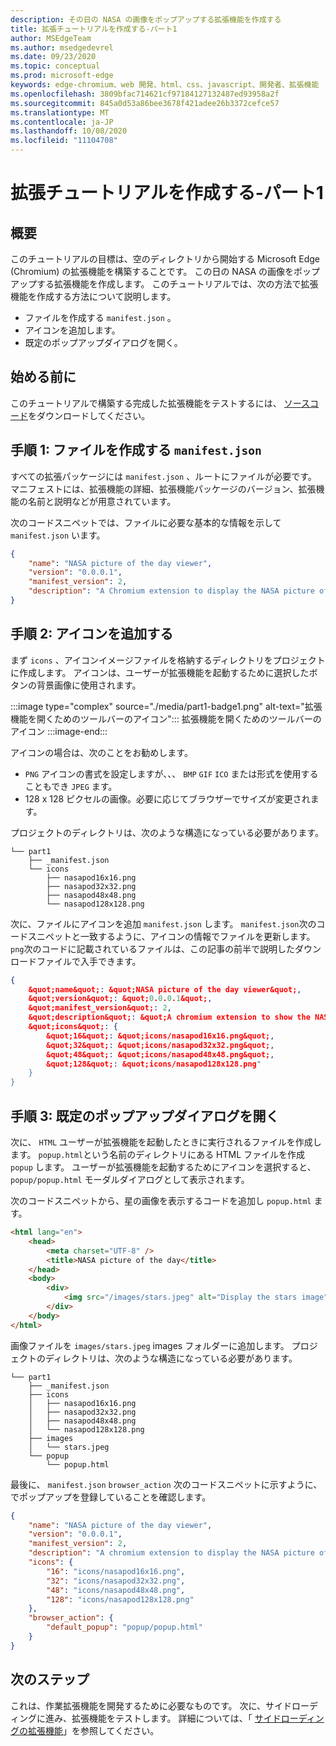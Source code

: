 ```yaml
---
description: その日の NASA の画像をポップアップする拡張機能を作成する
title: 拡張チュートリアルを作成する-パート1
author: MSEdgeTeam
ms.author: msedgedevrel
ms.date: 09/23/2020
ms.topic: conceptual
ms.prod: microsoft-edge
keywords: edge-chromium、web 開発、html、css、javascript、開発者、拡張機能
ms.openlocfilehash: 3809bfac714621cf97184127132487ed93958a2f
ms.sourcegitcommit: 845a0d53a86bee3678f421adee26b3372cefce57
ms.translationtype: MT
ms.contentlocale: ja-JP
ms.lasthandoff: 10/08/2020
ms.locfileid: "11104708"
---
```

# 拡張チュートリアルを作成する-パート1  

## 概要  

このチュートリアルの目標は、空のディレクトリから開始する Microsoft Edge (Chromium) の拡張機能を構築することです。 この日の NASA の画像をポップアップする拡張機能を作成します。 このチュートリアルでは、次の方法で拡張機能を作成する方法について説明します。

*   ファイルを作成する `manifest.json` 。  
*   アイコンを追加します。  
*   既定のポップアップダイアログを開く。  

## 始める前に

このチュートリアルで構築する完成した拡張機能をテストするには、 [ソースコード][ArchiveExtensionGettingStartedPart1]をダウンロードしてください。  

## 手順 1: ファイルを作成する `manifest.json`

すべての拡張パッケージには `manifest.json` 、ルートにファイルが必要です。  マニフェストには、拡張機能の詳細、拡張機能パッケージのバージョン、拡張機能の名前と説明などが用意されています。  

次のコードスニペットでは、ファイルに必要な基本的な情報を示して `manifest.json` います。  

```json
{
    "name": "NASA picture of the day viewer",
    "version": "0.0.0.1",
    "manifest_version": 2,
    "description": "A Chromium extension to display the NASA picture of the day."
}
```  

## 手順 2: アイコンを追加する  

まず `icons` 、アイコンイメージファイルを格納するディレクトリをプロジェクトに作成します。  アイコンは、ユーザーが拡張機能を起動するために選択したボタンの背景画像に使用されます。  

:::image type="complex" source="./media/part1-badge1.png" alt-text="拡張機能を開くためのツールバーのアイコン":::
   拡張機能を開くためのツールバーのアイコン
:::image-end:::

アイコンの場合は、次のことをお勧めします。 
*   `PNG` アイコンの書式を設定しますが、、、 `BMP` `GIF` `ICO` または形式を使用することもでき `JPEG` ます。  
*   128 x 128 ピクセルの画像。必要に応じてブラウザーでサイズが変更されます。  

プロジェクトのディレクトリは、次のような構造になっている必要があります。   

```shell
└── part1
    ├── _manifest.json
    └── icons
        ├── nasapod16x16.png
        ├── nasapod32x32.png
        ├── nasapod48x48.png
        └── nasapod128x128.png
```  

次に、ファイルにアイコンを追加 `manifest.json` します。 `manifest.json`次のコードスニペットと一致するように、アイコンの情報でファイルを更新します。 `png`次のコードに記載されているファイルは、この記事の前半で説明したダウンロードファイルで入手できます。  

```json
{
    &quot;name&quot;: &quot;NASA picture of the day viewer&quot;,
    &quot;version&quot;: &quot;0.0.0.1&quot;,
    &quot;manifest_version&quot;: 2,
    &quot;description&quot;: &quot;A chromium extension to show the NASA picture of the day.&quot;,
    &quot;icons&quot;: {
        &quot;16&quot;: &quot;icons/nasapod16x16.png&quot;,
        &quot;32&quot;: &quot;icons/nasapod32x32.png&quot;,
        &quot;48&quot;: &quot;icons/nasapod48x48.png&quot;,
        &quot;128&quot;: &quot;icons/nasapod128x128.png"
    }
}
```  

## 手順 3: 既定のポップアップダイアログを開く  

次に、 `HTML` ユーザーが拡張機能を起動したときに実行されるファイルを作成します。  `popup.html`という名前のディレクトリにある HTML ファイルを作成 `popup` します。  ユーザーが拡張機能を起動するためにアイコンを選択すると、 `popup/popup.html` モーダルダイアログとして表示されます。  

次のコードスニペットから、星の画像を表示するコードを追加し `popup.html` ます。  

```html
<html lang="en">
    <head>
        <meta charset="UTF-8" />
        <title>NASA picture of the day</title>
    </head>
    <body>
        <div>
            <img src="/images/stars.jpeg" alt="Display the stars image" />
        </div>
    </body>
</html>
```  

画像ファイルを `images/stars.jpeg` images フォルダーに追加します。  プロジェクトのディレクトリは、次のような構造になっている必要があります。   

```shell
└── part1
    ├── _manifest.json
    ├── icons
    │   ├── nasapod16x16.png
    │   ├── nasapod32x32.png
    │   ├── nasapod48x48.png
    │   └── nasapod128x128.png
    ├── images
    │   └── stars.jpeg
    └── popup
        └── popup.html
```  

最後に、 `manifest.json` `browser_action` 次のコードスニペットに示すように、でポップアップを登録していることを確認します。  

```json
{
    "name": "NASA picture of the day viewer",
    "version": "0.0.0.1",
    "manifest_version": 2,
    "description": "A chromium extension to display the NASA picture of the day.",
    "icons": {
        "16": "icons/nasapod16x16.png",
        "32": "icons/nasapod32x32.png",
        "48": "icons/nasapod48x48.png",
        "128": "icons/nasapod128x128.png"
    },
    "browser_action": {
        "default_popup": "popup/popup.html"
    }
}
```  

## 次のステップ
これは、作業拡張機能を開発するために必要なものです。 次に、サイドローディングに進み、拡張機能をテストします。 詳細については、「 [サイドローディングの拡張機能][TestExtensionSideload]」を参照してください。  


<!-- image links -->  

<!--[ImagePart1Heirarchy]: ./media/part1-heirarchy.png "Directory Structure"  -->  
<!--[ImagePart1Badge1]: ./media/part1-badge1.png "Toolbar Badge Icon"  -->  
<!--[ImagePart1Heirarchy1]: ./media/part1-heirarchy1.png "Directory Structure for Extension"  -->  
<!--[ImagePart1Threedots]: ./media/part1-threedots.png "Choose Extensions"  -->  
<!--[ImagePart1DevelopermodeToggle]: ./media/part1-developermode-toggle.png "Enable Developer Mode"  -->  
<!--[ImagePart1InstalledExtension]: ./media/part1-installed-extension.png "Installed Extensions"  -->  

<!-- links -->  

[ArchiveExtensionGettingStartedPart1]: https://github.com/MicrosoftEdge/MicrosoftEdge-Extensions-Demos/tree/master/extension-getting-started-part1/part1 "完成した拡張パッケージソース |Microsoft ドキュメント"

[TestExtensionSideload]: ./extension-sideloading.md "拡張機能をテストする (サイドローディング) |Microsoft ドキュメント"
